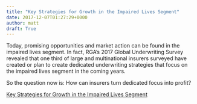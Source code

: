 ```yaml
---
title: "Key Strategies for Growth in the Impaired Lives Segment"
date: 2017-12-07T01:27:29+0000
author: matt
draft: True
---
```

Today, promising opportunities and market action can be found in the impaired lives segment. In fact, RGA’s 2017 Global Underwriting Survey revealed that one third of large and multinational insurers surveyed have created or plan to create dedicated underwriting strategies that focus on the impaired lives segment in the coming years.

So the question now is: How can insurers turn dedicated focus into profit?

[ Key Strategies for Growth in the Impaired Lives Segment ]( http://www.rgare.com/knowledge-center/media/articles/key-strategies-for-growth-in-the-impaired-lives-segment )
